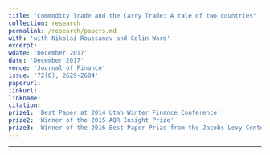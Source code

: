 ```yaml
---
title: "Commodity Trade and the Carry Trade: A tale of two countries"
collection: research
permalink: /research/papers.md
with: 'with Nikolai Roussanov and Colin Ward'
excerpt: 
wdate: 'December 2017'
date: 'December 2017'
venue: 'Journal of Finance'
issue: '72(6), 2629-2684'
paperurl:
linkurl:
linkname:
citation: 
prize1: 'Best Paper at 2014 Utah Winter Finance Conference'
prize2: 'Winner of the 2015 AQR Insight Prize'
prize3: 'Winner of the 2016 Best Paper Prize from the Jacobs Levy Center'
---
```


---
